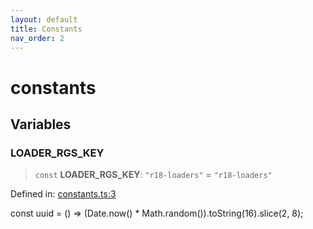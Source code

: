 ```yaml
---
layout: default
title: Constants
nav_order: 2
---
```


# constants

## Variables

### LOADER_RGS_KEY

> `const` **LOADER_RGS_KEY**: `"r18-loaders"` = `"r18-loaders"`

Defined in: [constants.ts:3](https://github.com/react18-tools/turborepo-template/blob/523486e21fc161424e262c25912dd14a0254d853/lib/src/constants.ts#L3)

const uuid = () =\> (Date.now() \* Math.random()).toString(16).slice(2, 8);
